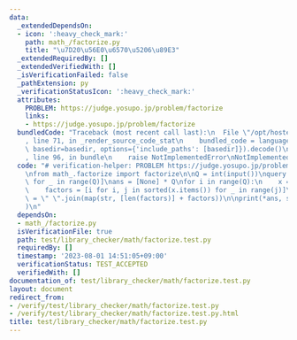 ```yaml
---
data:
  _extendedDependsOn:
  - icon: ':heavy_check_mark:'
    path: math_/factorize.py
    title: "\u7D20\u56E0\u6570\u5206\u89E3"
  _extendedRequiredBy: []
  _extendedVerifiedWith: []
  _isVerificationFailed: false
  _pathExtension: py
  _verificationStatusIcon: ':heavy_check_mark:'
  attributes:
    PROBLEM: https://judge.yosupo.jp/problem/factorize
    links:
    - https://judge.yosupo.jp/problem/factorize
  bundledCode: "Traceback (most recent call last):\n  File \"/opt/hostedtoolcache/PyPy/3.10.13/x64/lib/pypy3.10/site-packages/onlinejudge_verify/documentation/build.py\"\
    , line 71, in _render_source_code_stat\n    bundled_code = language.bundle(stat.path,\
    \ basedir=basedir, options={'include_paths': [basedir]}).decode()\n  File \"/opt/hostedtoolcache/PyPy/3.10.13/x64/lib/pypy3.10/site-packages/onlinejudge_verify/languages/python.py\"\
    , line 96, in bundle\n    raise NotImplementedError\nNotImplementedError\n"
  code: "# verification-helper: PROBLEM https://judge.yosupo.jp/problem/factorize\n\
    \nfrom math_.factorize import factorize\n\nQ = int(input())\nquery = [int(input())\
    \ for _ in range(Q)]\nans = [None] * Q\nfor i in range(Q):\n    x = factorize(query[i])\n\
    \    factors = [i for i, j in sorted(x.items()) for _ in range(j)]\n    ans[i]\
    \ = \" \".join(map(str, [len(factors)] + factors))\n\nprint(*ans, sep=\"\\n\"\
    )\n"
  dependsOn:
  - math_/factorize.py
  isVerificationFile: true
  path: test/library_checker/math/factorize.test.py
  requiredBy: []
  timestamp: '2023-08-01 14:51:05+09:00'
  verificationStatus: TEST_ACCEPTED
  verifiedWith: []
documentation_of: test/library_checker/math/factorize.test.py
layout: document
redirect_from:
- /verify/test/library_checker/math/factorize.test.py
- /verify/test/library_checker/math/factorize.test.py.html
title: test/library_checker/math/factorize.test.py
---
```

